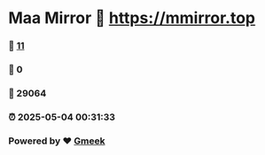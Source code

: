 # Maa Mirror :link: https://mmirror.top 
### :page_facing_up: [11](https://mmirror.top/tag.html) 
### :speech_balloon: 0 
### :hibiscus: 29064 
### :alarm_clock: 2025-05-04 00:31:33 
### Powered by :heart: [Gmeek](https://github.com/Meekdai/Gmeek)
